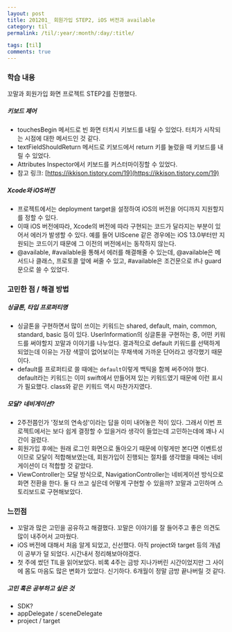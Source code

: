 ```yaml
---
layout: post
title: 201201_ 회원가입 STEP2, iOS 버전과 available
category: til
permalink: /til/:year/:month/:day/:title/

tags: [til]
comments: true
---
```


### 학습 내용
 꼬말과 회원가입 화면 프로젝트 STEP2를 진행했다.

##### 키보드 제어
 - touchesBegin 메서드로 빈 화면 터치시 키보드를 내릴 수 있었다. 터치가 시작되는 시점에 대한 메서드인 것 같다.
 - textFieldShouldReturn 메서드로 키보드에서 return 키를 눌렀을 때 키보드를 내릴 수 있었다.
 - Attributes Inspector에서 키보드를 커스터마이징할 수 있었다.
 - 참고 링크: [https://ikkison.tistory.com/19](https://ikkison.tistory.com/19)

##### Xcode와 iOS버전
- 프로젝트에서는 deployment target을 설정하여 iOS의 버전을 어디까지 지원할지를 정할 수 있다.
- 이때 iOS 버전에따라, Xcode의 버전에 따라 구현되는 코드가 달라지는 부분이 있어서 에러가 발생할 수 있다. 예를 들어 UIScene 같은 경우에는 iOS 13.0부터만 지원되는 코드이기 때문에 그 이전의 버전에서는 동작하지 않는다.
- @available, #available을 통해서 에러를 해결해줄 수 있는데, @available은 메서드나 클래스, 프로토콜  앞에 써줄 수 있고, #available은 조건문으로 if나 guard문으로 쓸 수 있었다.


### 고민한 점 / 해결 방법   
##### 싱글톤, 타입 프로퍼티명
 - 싱글톤을 구현하면서 많이 쓰이는 키워드는 shared, default, main, common, standard, basic 등이 있다. UserInformation의 싱글톤을 구현하는 중, 어떤 키워드를 써야할지 꼬말과 이야기를 나누었다. 결과적으로 default 키워드를 선택하게 되었는데 이유는 가장 색깔이 없어보이는 무채색에 가까운 단어라고 생각했기 때문이다.
- default를 프로퍼티로 쓸 때에는 `default`이렇게 백틱을 함께 써주어야 했다. default라는 키워드는 이미 swift에서 만들어져 있는 키워드였기 때문에 이런 표시가 필요했다. class와 같은 키워드 역시 마찬가지였다.

##### 모달? 네비게이션?
- 2주전쯤인가 '정보의 연속성'이라는 답을 이미 내어놓은 적이 있다. 그래서 이번 프로젝트에서는 보다 쉽게 결정할 수 있을거라 생각이 들었는데 고민하는데에 꽤나 시간이 걸렸다.
- 회원가입 후에는 원래 로그인 화면으로 돌아오기 때문에 이렇게만 본다면 이벤트성이므로 모달이 적합해보였는데, 회원가입이 진행되는 절차를 생각했을 때에는 네비게이션이 더 적합할 것 같았다.
- ViewController는 모달 방식으로, NavigationController는 네비게이션 방식으로 화면 전환을 한다. 둘 다 쓰고 싶은데 어떻게 구현할 수 있을까? 꼬말과 고민하며 스토리보드로 구현해보았다.


### 느낀점
  - 꼬말과 많은 고민을 공유하고 해결했다. 꼬말은 이야기를 잘 들어주고 좋은 의견도 많이 내주어서 고마웠다.
  - iOS 버전에 대해서 처음 알게 되었고, 신선했다. 아직 project와 target 등의 개념이 공부가 덜 되었다. 시간내서 정리해보아야겠다.
  - 첫 주에 썼던 TIL을 읽어보았다. 비록 4주는 금방 지나가버린 시간이었지만 그 사이에 몸도 마음도 많은 변화가 있었다. 신기하다. 6개월이 정말 금방 끝나버릴 것 같다. 
  
##### 고민 혹은 공부하고 싶은 것
  - SDK?
  - appDelegate / sceneDelegate
  - project / target
